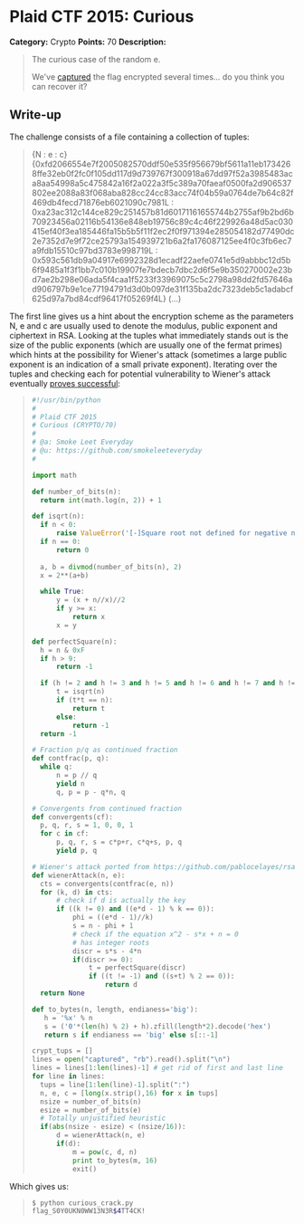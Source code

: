 # Plaid CTF 2015: Curious

**Category:** Crypto
**Points:** 70
**Description:** 

>The curious case of the random e.
>
>We've [captured](challenge/captured) the flag encrypted several times... do you think you can recover it?

## Write-up

The challenge consists of a file containing a collection of tuples:

>{N : e : c}
>{0xfd2066554e7f2005082570ddf50e535f956679bf5611a11eb1734268ffe32eb0f2fc0f105dd117d9d739767f300918a67dd97f52a3985483aca8aa54998a5c475842a16f2a022a3f5c389a70faeaf0500fa2d906537802ee2088a83f068aba828cc24cc83acc74f04b59a0764de7b64c82f469db4fecd71876eb6021090c7981L : 0xa23ac312c144ce829c251457b81d60171161655744b2755af9b2bd6b70923456a02116b54136e848eb19756c89c4c46f229926a48d5ac030415ef40f3ea185446fa15b5b5f11f2ec2f0f971394e285054182d77490dc2e7352d7e9f72ce25793a154939721b6a2fa176087125ee4f0c3fb6ec7a9fdb15510c97bd3783e998719L : 0x593c561db9a04917e6992328d1ecadf22aefe0741e5d9abbbc12d5b6f9485a1f3f1bb7c010b19907fe7bdecb7dbc2d6f5e9b350270002e23bd7ae2b298e06ada5f4caa1f5233f33969075c5c2798a98dd2fd57646ad906797b9e1ce77194791d3d0b097de31f135ba2dc7323deb5c1adabcf625d97a7bd84cdf96417f05269f4L}
>(...)

The first line gives us a hint about the encryption scheme as the parameters N, e and c are usually used to denote the modulus, public exponent and ciphertext in RSA.
Looking at the tuples what immediately stands out is the size of the public exponents (which are usually one of the fermat primes) which hints at the possibility for Wiener's attack (sometimes a large public exponent is an indication of a small private exponent). Iterating over the tuples and checking each for potential vulnerability to Wiener's attack eventually [proves successful](solution/curious_crack.py):

>```python
>#!/usr/bin/python
>#
># Plaid CTF 2015
># Curious (CRYPTO/70)
>#
># @a: Smoke Leet Everyday
># @u: https://github.com/smokeleeteveryday
>#
>
>import math
>
>def number_of_bits(n):
>	return int(math.log(n, 2)) + 1
>
>def isqrt(n):
>	if n < 0:
>		raise ValueError('[-]Square root not defined for negative numbers')    
>	if n == 0:
>		return 0
>		
>	a, b = divmod(number_of_bits(n), 2)
>	x = 2**(a+b)
>
>	while True:
>		y = (x + n//x)//2
>		if y >= x:
>			return x
>		x = y
>
>def perfectSquare(n):
>	h = n & 0xF    
>	if h > 9:
>		return -1
>
>	if (h != 2 and h != 3 and h != 5 and h != 6 and h != 7 and h != 8):
>		t = isqrt(n)
>		if (t*t == n):
>			return t
>		else:
>			return -1    
>	return -1
>
># Fraction p/q as continued fraction
>def contfrac(p, q):
>	while q:
>		n = p // q
>		yield n
>		q, p = p - q*n, q
>
># Convergents from continued fraction
>def convergents(cf):
>	p, q, r, s = 1, 0, 0, 1
>	for c in cf:
>		p, q, r, s = c*p+r, c*q+s, p, q
>		yield p, q
>
># Wiener's attack ported from https://github.com/pablocelayes/rsa-wiener-attack
>def wienerAttack(n, e):
>	cts = convergents(contfrac(e, n))    
>	for (k, d) in cts:   
>		# check if d is actually the key
>		if ((k != 0) and ((e*d - 1) % k == 0)):
>			phi = ((e*d - 1)//k)
>			s = n - phi + 1
>			# check if the equation x^2 - s*x + n = 0
>			# has integer roots
>			discr = s*s - 4*n
>			if(discr >= 0):
>				t = perfectSquare(discr)
>				if ((t != -1) and ((s+t) % 2 == 0)):
>					return d
>	return None
>
>def to_bytes(n, length, endianess='big'):
>    h = '%x' % n
>    s = ('0'*(len(h) % 2) + h).zfill(length*2).decode('hex')
>    return s if endianess == 'big' else s[::-1]
>
>crypt_tups = []
>lines = open("captured", "rb").read().split("\n")
>lines = lines[1:len(lines)-1] # get rid of first and last line
>for line in lines:
>	tups = line[1:len(line)-1].split(":")
>	n, e, c = [long(x.strip(),16) for x in tups]
>	nsize = number_of_bits(n)
>	esize = number_of_bits(e)
>	# Totally unjustified heuristic
>	if(abs(nsize - esize) < (nsize/16)):
>		d = wienerAttack(n, e)
>		if(d):
>			m = pow(c, d, n)
>			print to_bytes(m, 16)
>			exit()
>```

Which gives us:

>```bash
>$ python curious_crack.py
>flag_S0Y0UKN0WW13N3R$4TT4CK!
>```